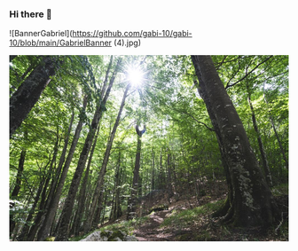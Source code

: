 ### Hi there 👋
![BannerGabriel](https://github.com/gabi-10/gabi-10/blob/main/GabrielBanner (4).jpg)
<!--
**gabi-10/gabi-10** is a ✨ _special_ ✨ repository because its `README.md` (this file) appears on your GitHub profile.

Here are some ideas to get you started:

- 🔭 I’m currently working on ...
- 🌱 I’m currently learning ...
- 👯 I’m looking to collaborate on ...
- 🤔 I’m looking for help with ...
- 💬 Ask me about ...
- 📫 How to reach me: ...
- 😄 Pronouns: ...
- ⚡ Fun fact: ...
-->
![forest](https://github.com/gabi-10/gabi-10/blob/main/forest.jpg)
